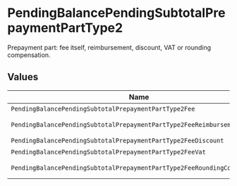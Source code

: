 # PendingBalancePendingSubtotalPrepaymentPartType2

Prepayment part: fee itself, reimbursement, discount, VAT or rounding compensation.


## Values

| Name                                                                      | Value                                                                     |
| ------------------------------------------------------------------------- | ------------------------------------------------------------------------- |
| `PendingBalancePendingSubtotalPrepaymentPartType2Fee`                     | fee                                                                       |
| `PendingBalancePendingSubtotalPrepaymentPartType2FeeReimbursement`        | fee-reimbursement                                                         |
| `PendingBalancePendingSubtotalPrepaymentPartType2FeeDiscount`             | fee-discount                                                              |
| `PendingBalancePendingSubtotalPrepaymentPartType2FeeVat`                  | fee-vat                                                                   |
| `PendingBalancePendingSubtotalPrepaymentPartType2FeeRoundingCompensation` | fee-rounding-compensation                                                 |